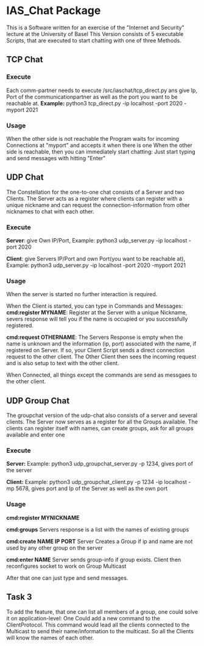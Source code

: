 # IAS_Chat Package

This is a Software written for an exercise of the "Internet and Security" lecture at the University of Basel
This Version consists of 5 executable Scripts, that are executed to start chatting with one of three Methods.

## TCP Chat
### Execute
Each comm-partner needs to execute /src/iaschat/tcp_direct.py ans give Ip, Port of the communicationpartner as well as 
the port you want to be reachable at.
**Example:** python3 tcp_direct.py -ip localhost -port 2020 -myport 2021

### Usage
When the other side is not reachable the Program waits for incoming Connections at "myport" and accepts it when there is one
When the other side is reachable, then you can immediately start chatting: Just start typing and send messages with hitting "Enter"

## UDP Chat
The Constellation for the one-to-one chat consists of a Server and two Clients. The Server acts as a register where clients can register with a unique
nickname and can request the connection-information from other nicknames to chat with each other.

### Execute 

**Server**: give Own IP/Port,  Example: python3 udp_server.py -ip localhost -port 2020
            
**Client**: give Servers IP/Port and own Port(you want to be reachable at), Example: python3 udp_server.py -ip localhost -port 2020
-myport 2021

### Usage
When the server is started no further interaction is required.

When the Client is started, you can type in Commands and Messages:
**cmd:register MYNAME**: Register at the Server with a unique Nickname, severs response will tell you if the name is occupied or
you successfully registered.

**cmd:request OTHERNAME**: The Servers Response is empty when the name is unknown and the information (ip, port) associated 
with the name, if registered on Server. If so, your Client Script sends a direct connection request to the other client.
The Other Client then sees the incoming request and is also setup to text with the other client.

When Connected, all things except the commands are send as messgaes to the other client.

## UDP Group Chat
The groupchat version of the udp-chat also consists of a server and several clients. The Server now serves as a register for all the Groups
available. The clients can register itself with names, can create groups, ask for all groups available and enter one

### Execute
**Server:** Example: python3 udp_groupchat_server.py -p 1234, gives port of the server

**Client:** Example: python3 udp_groupchat_client.py -p 1234 -ip localhost -mp 5678, gives port and Ip of the Server as well as the
own port

### Usage
**cmd:register MYNICKNAME**

**cmd:groups** Servers response is a list with the names of existing groups

**cmd:create NAME IP PORT** Server Creates a Group if ip and name are not used by any other group on the server

**cmd:enter NAME** Server sends group-info if group exists. Client then reconfigures socket to work on Group Multicast

After that one can just type and send messages.

## Task 3
To add the feature, that one can list all members of a group, one could solve it on application-level:
One Could add a new command to the ClientProtocol. This command would lead all the clients connected to the Multicast to
send their name/information to the multicast. So all the Clients will know the names of each other.